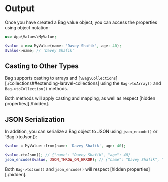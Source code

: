 # Output

Once you have created a Bag value object, you can access the properties using object notation:

```php
use App\Values\MyValue;

$value = new MyValue(name: 'Davey Shafik', age: 40);
$value->name; // 'Davey Shafik'
```

## Casting to Other Types

Bag supports casting to arrays and [`\Bag\Collections`][./collections##extending-laravel-collections] using the
`Bag->toArray()` and `Bag->toCollection()` methods.

Both methods will apply casting and mapping, as well as respect [hidden properties][./hidden].

## JSON Serialization

In addition, you can serialize a Bag object to JSON using `json_encode()` or `Bag->toJson():

```php
$value = MyValue::from(name: 'Davey Shafik', age: 40);

$value->toJson(); // {"name": "Davey Shafik", "age": 40}
json_encode($value, JSON_THROW_ON_ERROR); // {"name": "Davey Shafik", "age": 40}
```

Both `Bag->toJson()` and `json_encode()` will respect [hidden properties][./hidden].
